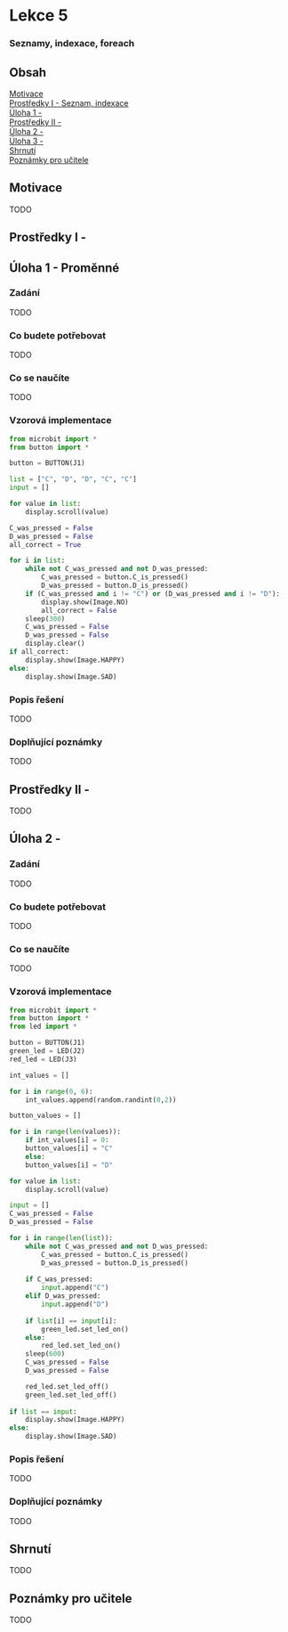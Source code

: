 # Lekce 5
### Seznamy, indexace, foreach

## Obsah
[Motivace](#motivace)  
[Prostředky I - Seznam, indexace ](#resources1)  
[Úloha 1 - ](#assignment1)  
[Prostředky II - ](#resources2)  
[Úloha 2 - ](#assignment2)  
[Úloha 3 - ](#assignment3)  
[Shrnutí](#conclusion)  
[Poznámky pro učitele](#pozn)  

## Motivace <a name="motivace"/>
TODO
## Prostředky I - <a name="resources1"/>
## Úloha 1 - Proměnné <a name="assignment1"/>
### Zadání
TODO
### Co budete potřebovat
TODO
### Co se naučíte
TODO
### Vzorová implementace
```python
from microbit import *
from button import *

button = BUTTON(J1)

list = ["C", "D", "D", "C", "C"]
input = []

for value in list:
    display.scroll(value)

C_was_pressed = False
D_was_pressed = False
all_correct = True

for i in list:
    while not C_was_pressed and not D_was_pressed:
        C_was_pressed = button.C_is_pressed()
        D_was_pressed = button.D_is_pressed()
    if (C_was_pressed and i != "C") or (D_was_pressed and i != "D"):
        display.show(Image.NO)
        all_correct = False
    sleep(300)
    C_was_pressed = False
    D_was_pressed = False
    display.clear()
if all_correct:
    display.show(Image.HAPPY)
else:
    display.show(Image.SAD)
```

### Popis řešení
TODO
### Doplňující poznámky 
TODO
## Prostředky II -  <a name="resources2"/>
TODO
## Úloha 2 - <a name="assignment3"/>
### Zadání
TODO
### Co budete potřebovat
TODO
### Co se naučíte
TODO
### Vzorová implementace

```python
from microbit import *
from button import *
from led import *

button = BUTTON(J1)
green_led = LED(J2)
red_led = LED(J3)

int_values = []

for i in range(0, 6):
    int_values.append(random.randint(0,2))

button_values = []

for i in range(len(values)):
    if int_values[i] = 0:
	button_values[i] = "C"
    else:
	button_values[i] = "D"

for value in list:
    display.scroll(value)

input = []
C_was_pressed = False
D_was_pressed = False

for i in range(len(list)):
    while not C_was_pressed and not D_was_pressed:
        C_was_pressed = button.C_is_pressed()
        D_was_pressed = button.D_is_pressed()
        
    if C_was_pressed: 
        input.append("C")
    elif D_was_pressed:
        input.append("D")
        
    if list[i] == input[i]:
        green_led.set_led_on()
    else:
        red_led.set_led_on()
    sleep(600)
    C_was_pressed = False
    D_was_pressed = False

    red_led.set_led_off()
    green_led.set_led_off()
    
if list == input:
    display.show(Image.HAPPY)
else:
    display.show(Image.SAD)
```

### Popis řešení
TODO
### Doplňující poznámky 
TODO
## Shrnutí <a name="conclusion"/>
TODO
## Poznámky pro učitele <a name="pozn"/>
TODO

